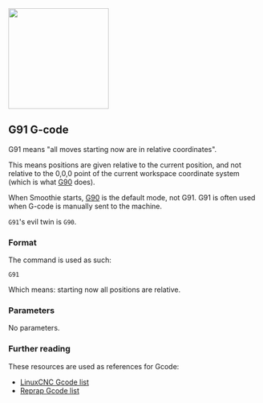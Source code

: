 <img src="images/relative-coords.png" class="pull-right" width="200" height="200">

## G91 G-code

G91 means "all moves starting now are in relative coordinates".

This means positions are given relative to the current position, and not relative to the 0,0,0 point of the current workspace coordinate system (which is what [G90](g90.md) does).

When Smoothie starts, [G90](g90.md) is the default mode, not G91. G91 is often used when G-code is manually sent to the machine.

`G91`'s evil twin is `G90`.

### Format

The command is used as such:

```
G91
```

Which means: starting now all positions are relative.

### Parameters

No parameters.

### Further reading

These resources are used as references for Gcode:
* [LinuxCNC Gcode list](http://linuxcnc.org/docs/html/gcode.html)
* [Reprap Gcode list](http://reprap.org/wiki/G-code)
